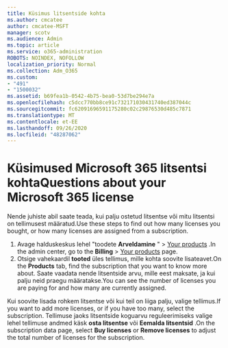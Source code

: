 ```yaml
---
title: Küsimus litsentside kohta
ms.author: cmcatee
author: cmcatee-MSFT
manager: scotv
ms.audience: Admin
ms.topic: article
ms.service: o365-administration
ROBOTS: NOINDEX, NOFOLLOW
localization_priority: Normal
ms.collection: Adm_O365
ms.custom:
- "491"
- "1500032"
ms.assetid: b69fea1b-0542-4b75-bea0-53d7be294e7a
ms.openlocfilehash: c5dcc770bb8ce91c732171030431740ed387044c
ms.sourcegitcommit: fc62091696591175280c02c29876530d485c7871
ms.translationtype: MT
ms.contentlocale: et-EE
ms.lasthandoff: 09/26/2020
ms.locfileid: "48287062"
---
```

# <a name="questions-about-your-microsoft-365-license"></a><span data-ttu-id="66b43-102">Küsimused Microsoft 365 litsentsi kohta</span><span class="sxs-lookup"><span data-stu-id="66b43-102">Questions about your Microsoft 365 license</span></span>

<span data-ttu-id="66b43-103">Nende juhiste abil saate teada, kui palju ostetud litsentse või mitu litsentsi on tellimusest määratud.</span><span class="sxs-lookup"><span data-stu-id="66b43-103">Use these steps to find out how many licenses you bought, or how many licenses are assigned from a subscription.</span></span>
  
1. <span data-ttu-id="66b43-104">Avage halduskeskus lehel "toodete **Arveldamine** " \> [Your products](https://go.microsoft.com/fwlink/p/?linkid=842054) .</span><span class="sxs-lookup"><span data-stu-id="66b43-104">In the admin center, go to the **Billing** \> [Your products](https://go.microsoft.com/fwlink/p/?linkid=842054) page.</span></span>
2. <span data-ttu-id="66b43-105">Otsige vahekaardil **tooted** üles tellimus, mille kohta soovite lisateavet.</span><span class="sxs-lookup"><span data-stu-id="66b43-105">On the **Products** tab, find the subscription that you want to know more about.</span></span> <span data-ttu-id="66b43-106">Saate vaadata nende litsentside arvu, mille eest maksate, ja kui palju neid praegu määratakse.</span><span class="sxs-lookup"><span data-stu-id="66b43-106">You can see the number of licenses you are paying for and how many are currently assigned.</span></span>

<span data-ttu-id="66b43-107">Kui soovite lisada rohkem litsentse või kui teil on liiga palju, valige tellimus.</span><span class="sxs-lookup"><span data-stu-id="66b43-107">If you want to add more licenses, or if you have too many, select the subscription.</span></span> <span data-ttu-id="66b43-108">Tellimuse jaoks litsentside koguarvu reguleerimiseks valige lehel tellimuse andmed käsk **osta litsentse** või **Eemalda litsentsid** .</span><span class="sxs-lookup"><span data-stu-id="66b43-108">On the subscription data page, select **Buy licenses** or **Remove licenses** to adjust the total number of licenses for the subscription.</span></span>